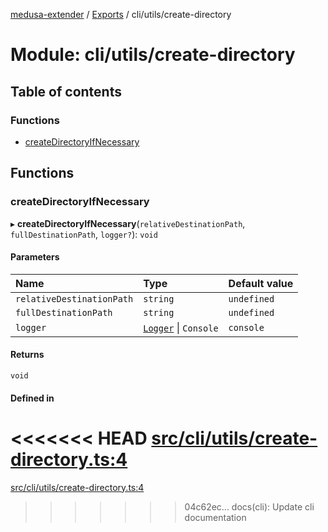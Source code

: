 [medusa-extender](../README.md) / [Exports](../modules.md) / cli/utils/create-directory

# Module: cli/utils/create-directory

## Table of contents

### Functions

- [createDirectoryIfNecessary](cli_utils_create_directory.md#createdirectoryifnecessary)

## Functions

### createDirectoryIfNecessary

▸ **createDirectoryIfNecessary**(`relativeDestinationPath`, `fullDestinationPath`, `logger?`): `void`

#### Parameters

| Name | Type | Default value |
| :------ | :------ | :------ |
| `relativeDestinationPath` | `string` | `undefined` |
| `fullDestinationPath` | `string` | `undefined` |
| `logger` | [`Logger`](../classes/core_logger.Logger.md) \| `Console` | `console` |

#### Returns

`void`

#### Defined in

<<<<<<< HEAD
[src/cli/utils/create-directory.ts:4](https://github.com/adrien2p/medusa-extender/blob/8d611e7/src/cli/utils/create-directory.ts#L4)
=======
[src/cli/utils/create-directory.ts:4](https://github.com/adrien2p/medusa-extender/blob/b9aa690/src/cli/utils/create-directory.ts#L4)
>>>>>>> 04c62ec... docs(cli): Update cli documentation

